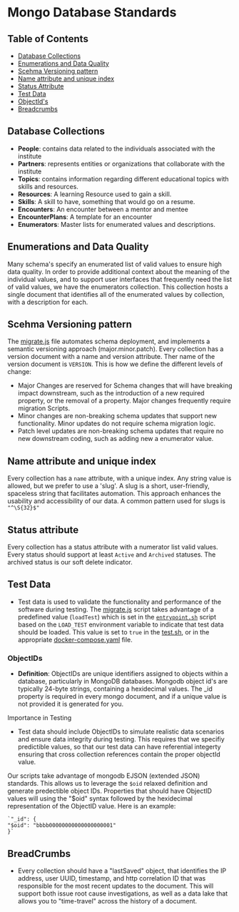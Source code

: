# Mongo Database Standards

## Table of Contents

- [Database Collections](#database-collections)
- [Enumerations and Data Quality](#enumerations-and-data-quality)
- [Scehma Versioning pattern](#scehma-versioning-pattern)
- [Name attribute and unique index](#name-attribute-and-unique-index)
- [Status Attribute](#status-attribute)
- [Test Data](#test-data)
- [ObjectId's](#objectids)
- [Breadcrumbs](#breadcrumbs)

## Database Collections

- **People**: contains data related to the individuals associated with the institute
- **Partners**: represents entities or organizations that collaborate with the institute
- **Topics**: contains information regarding different educational topics with skills and resources.
- **Resources**: A learning Resource used to gain a skill.
- **Skills**: A skill to have, something that would go on a resume.
- **Encounters**: An encounter between a mentor and mentee
- **EncounterPlans**: A template for an encounter
- **Enumerators**: Master lists for enumerated values and descriptions.

## Enumerations and Data Quality

Many schema's specify an enumerated list of valid values to ensure high data quality. In order to provide additional context about the meaning of the individual values, and to support user interfaces that frequently need the list of valid values, we have the enumerators collection. This collection hosts a single document that identifies all of the enumerated values by collection, with a description for each.

## Scehma Versioning pattern

The [migrate.js](./src/mongosh/migrate.js) file automates schema deployment, and implements a semantic versioning approach (major.minor.patch). Every collection has a version document with a name and version attribute. Ther name of the version document is ``VERSION``. This is how we define the different levels of change:

- Major Changes are reserved for Schema changes that will have breaking impact downstream, such as the introduction of a new required property, or the removal of a property. Major changes frequently require migration Scripts.
- Minor changes are non-breaking schema updates that support new functionality. Minor updates do not require schema migration logic.
- Patch level updates are non-breaking schema updates that require no new downstream coding, such as adding new a enumerator value.

## Name attribute and unique index

Every collection has a ``name`` attribute, with a unique index. Any string value is allowed, but we prefer to use a 'slug'. A slug is a short, user-friendly, spaceless string that facilitates automation. This approach enhances the usability and accessibility of our data. A common pattern used for slugs is ``"^\S{32}$"``

## Status attribute

Every collection has a status attribute with a numerator list valid values. Every status should support at least ``Active`` and ``Archived`` statuses. The archived status is our soft delete indicator.

## Test Data

- Test data is used to validate the functionality and performance of the software during testing. The [migrate.js](./src/mongosh/migrate.js) script takes advantage of a predefined value (``loadTest``) which is set in the [``entrypoint.sh``](./src/mongosh/entrypoint.sh) script based on the ``LOAD_TEST`` environment variable to indicate that test data should be loaded. This value is set to ``true`` in the [test.sh](./src/mongosh/test.sh), or in the appropriate [docker-compose.yaml](https://github.com/agile-learning-institute/mentorHub/blob/main/docker-configurations/docker-compose.yaml) file.

### ObjectIDs

- **Definition**: ObjectIDs are unique identifiers assigned to objects within a database, particularly in MongoDB databases. Mongodb object id's are typically 24-byte strings, containing a hexidecimal values. The _id property is required in every mongo document, and if a unique value is not provided it is generated for you.

Importance in Testing

- Test data should include ObjectIDs to simulate realistic data scenarios and ensure data integrity during testing. This requires that we specifiy predictible values, so that our test data can have referential integerty ensuring that cross collection references contain the proper objectId value.

Our scripts take advantage of mongodb EJSON (extended JSON) standards. This allows us to leverage the ``$oid`` relaxed definition and generate predectible object IDs. Properties that should have ObjectID values will using the "$oid" syntax followed by the hexidecimal representation of the ObjectID value. Here is an example:

    `"_id": {
    "$oid": "bbbb00000000000000000001"
    }`

## BreadCrumbs

- Every collection should have a "lastSaved" object, that identifies the IP address, user UUID, timestamp, and http correlation ID that was responsible for the most recent updates to the document. This will support both issue root cause investigations, as well as a data lake that allows you to "time-travel" across the history of a document.
